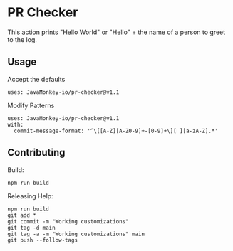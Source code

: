 # PR Checker

This action prints "Hello World" or "Hello" + the name of a person to greet to the log.

## Usage
Accept the defaults
```
uses: JavaMonkey-io/pr-checker@v1.1
```
Modify Patterns
```
uses: JavaMonkey-io/pr-checker@v1.1
with:
  commit-message-format: '^\[[A-Z][A-Z0-9]+-[0-9]+\][ ][a-zA-Z].*'
```

## Contributing
Build:
```
npm run build
```

Releasing Help:
```
npm run build
git add *
git commit -m "Working customizations"
git tag -d main
git tag -a -m "Working customizations" main
git push --follow-tags
```